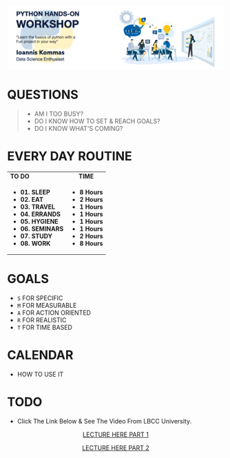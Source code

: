 <p align="center">
<img src="https://github.com/johnkommas/hands_on_python_katartisi.gr/blob/master/docs/img/logo.png?raw=true" width="800"/>
</p>

# QUESTIONS
> - AM I TOO BUSY?
> - DO I KNOW HOW TO SET & REACH GOALS?
> - DO I KNOW WHAT'S COMING?

# EVERY DAY ROUTINE
<table>
    <tbody>
    <tr>
      <td>
        <b> TO DO</b>
      </td>
      <td>
        <b><center>TIME</center></b>
      </td>
    </tr>
    <tr valign="top">
      <td>
      <ul><li><b>01. SLEEP</b></li>
          <li><b>02. EAT</b></li>
          <li><b>03. TRAVEL</b></li>
          <li><b>04. ERRANDS</b></li>
          <li><b>05. HYGIENE</b></li>
          <li><b>06. SEMINARS</b></li>
          <li><b>07. STUDY</b></li>
          <li><b>08. WORK</b></li>
      </ul>
      </td>
      <td>
      <ul><li><b>8 Hours</b></li>
          <li><b>2 Hours</b></li>
          <li><b>1 Hours</b></li>
          <li><b>1 Hours</b></li>
          <li><b>1 Hours</b></li>
          <li><b>1 Hours</b></li>
          <li><b>2 Hours</b></li>
          <li><b>8 Hours</b></li>
      </ul>
      </td>
      </tr>
</tbody>
</table>

# GOALS
- `S` FOR SPECIFIC
- `M` FOR MEASURABLE
- `A` FOR ACTION ORIENTED
- `R` FOR REALISTIC
- `T` FOR TIME BASED


# CALENDAR
- HOW TO USE IT

# TODO 
- Click The Link Below & See The Video From LBCC University.
<td><p align="center">
<a href="https://www.youtube.com/watch?v=3_ElR-uPOhw">LECTURE HERE PART 1</a>
</p></td>
<td><p align="center">
<a href="https://www.youtube.com/watch?v=hNMbYLEGmHA">LECTURE HERE PART 2</a>
</p></td>
